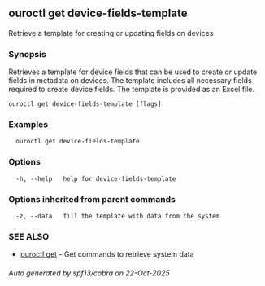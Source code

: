 ## ouroctl get device-fields-template

Retrieve a template for creating or updating fields on devices

### Synopsis

Retrieves a template for device fields that can be used to create or update fields in metadata on devices.
The template includes all necessary fields required to create device fields.
The template is provided as an Excel file.

```
ouroctl get device-fields-template [flags]
```

### Examples

```
  ouroctl get device-fields-template
```

### Options

```
  -h, --help   help for device-fields-template
```

### Options inherited from parent commands

```
  -z, --data   fill the template with data from the system
```

### SEE ALSO

* [ouroctl get](ouroctl_get.md)	 - Get commands to retrieve system data

###### Auto generated by spf13/cobra on 22-Oct-2025
